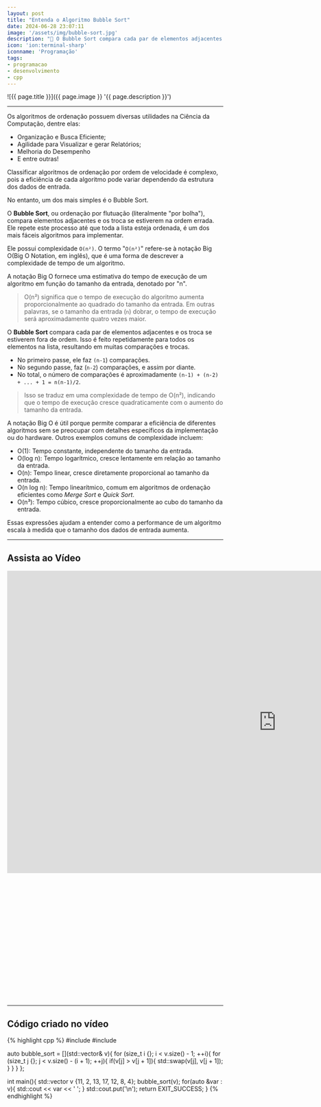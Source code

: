 ```yaml
---
layout: post
title: "Entenda o Algoritmo Bubble Sort"
date: 2024-06-28 23:07:11
image: '/assets/img/bubble-sort.jpg'
description: "🫧 O Bubble Sort compara cada par de elementos adjacentes e os troca se estiverem fora de ordem."
icon: 'ion:terminal-sharp'
iconname: 'Programação'
tags:
- programacao
- desenvolvimento
- cpp
---
```


![{{ page.title }}]({{ page.image }} '{{ page.description }}')

---

Os algoritmos de ordenação possuem diversas utilidades na Ciência da Computação, dentre elas:
+ Organização e Busca Eficiente;
+ Agilidade para Visualizar e gerar Relatórios;
+ Melhoria do Desempenho
+ E entre outras!

Classificar algoritmos de ordenação por ordem de velocidade é complexo, pois a eficiência de cada algoritmo pode variar dependendo da estrutura dos dados de entrada.

No entanto, um dos mais simples é o Bubble Sort.

O **Bubble Sort**, ou ordenação por flutuação (literalmente "por bolha"), compara elementos adjacentes e os troca se estiverem na ordem errada. Ele repete este processo até que toda a lista esteja ordenada, é um dos mais fáceis algoritmos para implementar.

Ele possui complexidade `O(n²)`. O termo "`O(n²)`" refere-se à notação Big O(Big O Notation, em inglês), que é uma forma de descrever a complexidade de tempo de um algoritmo. 

A notação Big O fornece uma estimativa do tempo de execução de um algoritmo em função do tamanho da entrada, denotado por "n".
> O(n²) significa que o tempo de execução do algoritmo aumenta proporcionalmente ao quadrado do tamanho da entrada. Em outras palavras, se o tamanho da entrada (`n`) dobrar, o tempo de execução será aproximadamente quatro vezes maior.

O **Bubble Sort** compara cada par de elementos adjacentes e os troca se estiverem fora de ordem. Isso é feito repetidamente para todos os elementos na lista, resultando em muitas comparações e trocas.
+ No primeiro passe, ele faz `(n-1`) comparações.
+ No segundo passe, faz (`n-2`) comparações, e assim por diante.
+ No total, o número de comparações é aproximadamente `(n-1) + (n-2) + ... + 1 = n(n-1)/2`.
> Isso se traduz em uma complexidade de tempo de O(n²), indicando que o tempo de execução cresce quadraticamente com o aumento do tamanho da entrada.

A notação Big O é útil porque permite comparar a eficiência de diferentes algoritmos sem se preocupar com detalhes específicos da implementação ou do hardware. Outros exemplos comuns de complexidade incluem:
+ O(1): Tempo constante, independente do tamanho da entrada.
+ O(log n): Tempo logarítmico, cresce lentamente em relação ao tamanho da entrada.
+ O(n): Tempo linear, cresce diretamente proporcional ao tamanho da entrada.
+ O(n log n): Tempo linearítmico, comum em algoritmos de ordenação eficientes como *Merge Sort* e *Quick Sort*.
+ O(n³): Tempo cúbico, cresce proporcionalmente ao cubo do tamanho da entrada.

Essas expressões ajudam a entender como a performance de um algoritmo escala à medida que o tamanho dos dados de entrada aumenta.

---

## Assista ao Vídeo

<iframe width="1253" height="705" src="https://www.youtube.com/embed/ZG_L4MhWzBM" title="YouTube video player" frameborder="0" allow="accelerometer; autoplay; clipboard-write; encrypted-media; gyroscope; picture-in-picture" allowfullscreen></iframe>


<!-- SQUARE - GAMES ROOT -->
<script async src="//pagead2.googlesyndication.com/pagead/js/adsbygoogle.js"></script>
<ins class="adsbygoogle"
style="display:inline-block;width:336px;height:280px"
data-ad-client="ca-pub-2838251107855362"
data-ad-slot="5351066970"></ins>
<script>
(adsbygoogle = window.adsbygoogle || []).push({});
</script>

---

## Código criado no vídeo

{% highlight cpp %}
#include <iostream>
#include <vector>

auto bubble_sort = [](std::vector<int>& v){
  for (size_t i {}; i < v.size() - 1; ++i){
    for (size_t j {}; j < v.size() - (i + 1); ++j){
      if(v[j] > v[j + 1]){
        std::swap(v[j], v[j + 1]);
      } 
    }
  }
};

int main(){
  std::vector<int> v {11, 2, 13, 17, 12, 8, 4};
  bubble_sort(v);
  for(auto &var : v){
    std::cout << var << ' ';
  }
  std::cout.put('\n');
  return EXIT_SUCCESS;
}
{% endhighlight %}


